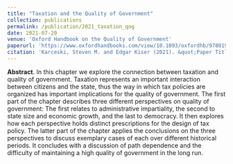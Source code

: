 ```yaml
---
title: "Taxation and the Quality of Government"
collection: publications
permalink: /publication/2021_taxation_qog 
date: 2021-07-20
venue: 'Oxford Handbook on the Quality of Government'
paperurl: 'https://www.oxfordhandbooks.com/view/10.1093/oxfordhb/9780198858218.001.0001/oxfordhb-9780198858218-e-34'
citation: 'Karceski, Steven M. and Edgar Kiser (2021). &quot;Paper Title Number 1.&quot; <i>Journal 1</i>. 701–22.'
--- 
```

**Abstract**. In this chapter we explore the connection between taxation and quality of government. Taxation represents an important interaction between citizens and the state, thus the way in which tax policies are organized has important implications for the quality of government. The first part of the chapter describes three different perspectives on quality of government: The first relates to administrative impartiality, the second to state size and economic growth, and the last to democracy. It then explores how each perspective holds distinct prescriptions for the design of tax policy. The latter part of the chapter applies the conclusions on the three perspectives to discuss exemplary cases of each over different historical periods. It concludes with a discussion of path dependence and the difficulty of maintaining a high quality of government in the long run. 

